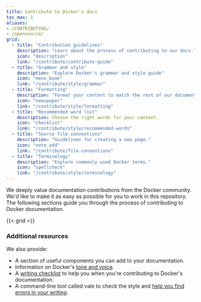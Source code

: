 ```yaml
---
title: Contribute to Docker's docs
toc_max: 1
aliases:
- /CONTRIBUTING/
- /opensource/
grid:
  - title: "Contribution guidelines"
    description: "Learn about the process of contributing to our docs."
    icon: "description"
    link: "/contribute/contribute-guide"
  - title: "Grammar and style"
    description: "Explore Docker's grammar and style guide"
    icon: "menu_book"
    link: "/contribute/style/grammar"
  - title: "Formatting"
    description: "Format your content to match the rest of our documentation."
    icon: "newspaper"
    link: "/contribute/style/formatting"
  - title: "Recommended word list"
    description: Choose the right words for your content.
    icon: "checklist"
    link: "/contribute/style/recommended-words"
  - title: "Source file conventions"
    description: "Guidelines for creating a new page."
    icon: "note_add"
    link: "/contribute/file-conventions"
  - title: "Terminology"
    description: "Explore commonly used Docker terms."
    icon: "spellcheck"
    link: "/contribute/style/terminology"
---
```


We deeply value documentation contributions from the Docker community. We'd like to make it as easy
as possible for you to work in this repository. The following sections guide you through the process of contributing to Docker documentation.

{{< grid >}}

### Additional resources

We also provide:

- A section of useful components you can add to your documentation.
- Information on Docker's [tone and voice](style/voice-tone.md).
- A [writing checklist](checklist.md) to help you when you're contributing to Docker's documentation.
- A command-line tool called vale to check the style and [help you find errors in your writing](contribute-guide.md#test-the-docs-locally). 
